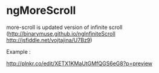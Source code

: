 ngMoreScroll
============

more-scroll is updated version of infinite scroll 
  (http://binarymuse.github.io/ngInfiniteScroll
   http://jsfiddle.net/vojtajina/U7Bz9)


Example :

  http://plnkr.co/edit/XETX1KMaUtGMfQGS6eG8?p=preview
